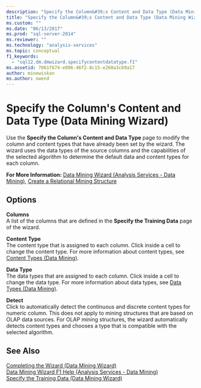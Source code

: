 ```yaml
---
description: "Specify the Column&#39;s Content and Data Type (Data Mining Wizard)"
title: "Specify the Column&#39;s Content and Data Type (Data Mining Wizard) | Microsoft Docs"
ms.custom: ""
ms.date: "06/13/2017"
ms.prod: "sql-server-2014"
ms.reviewer: ""
ms.technology: "analysis-services"
ms.topic: conceptual
f1_keywords: 
  - "sql12.dm.dmwizard.specifycontentdatatype.f1"
ms.assetid: 7061f674-e806-46f2-8c15-e260a3c69a17
author: minewiskan
ms.author: owend
---
```

# Specify the Column&#39;s Content and Data Type (Data Mining Wizard)
  Use the **Specify the Column's Content and Data Type** page to modify the column and content types that have already been set by the wizard. The wizard uses the data types of the source columns and the capabilities of the selected algorithm to determine the default data and content types for each column.  
  
 **For More Information:** [Data Mining Wizard &#40;Analysis Services - Data Mining&#41;](data-mining/data-mining-wizard-analysis-services-data-mining.md), [Create a Relational Mining Structure](data-mining/create-a-relational-mining-structure.md)  
  
## Options  
 **Columns**  
 A list of the columns that are defined in the **Specify the Training Data** page of the wizard.  
  
 **Content Type**  
 The content type that is assigned to each column. Click inside a cell to change the content type. For more information about content types, see [Content Types &#40;Data Mining&#41;](data-mining/content-types-data-mining.md).  
  
 **Data Type**  
 The data types that are assigned to each column. Click inside a cell to change the data type. For more information about data types, see [Data Types &#40;Data Mining&#41;](data-mining/data-types-data-mining.md).  
  
 **Detect**  
 Click to automatically detect the continuous and discrete content types for numeric column. This does not apply to mining structures that are based on OLAP data sources. For OLAP mining structures, the wizard automatically detects content types and chooses a type that is compatible with the selected algorithm.  
  
## See Also  
 [Completing the Wizard &#40;Data Mining Wizard&#41;](completing-the-wizard-data-mining-wizard.md)   
 [Data Mining Wizard F1 Help &#40;Analysis Services - Data Mining&#41;](data-mining-wizard-f1-help-analysis-services-data-mining.md)   
 [Specify the Training Data &#40;Data Mining Wizard&#41;](specify-the-training-data-data-mining-wizard.md)  
  
  

